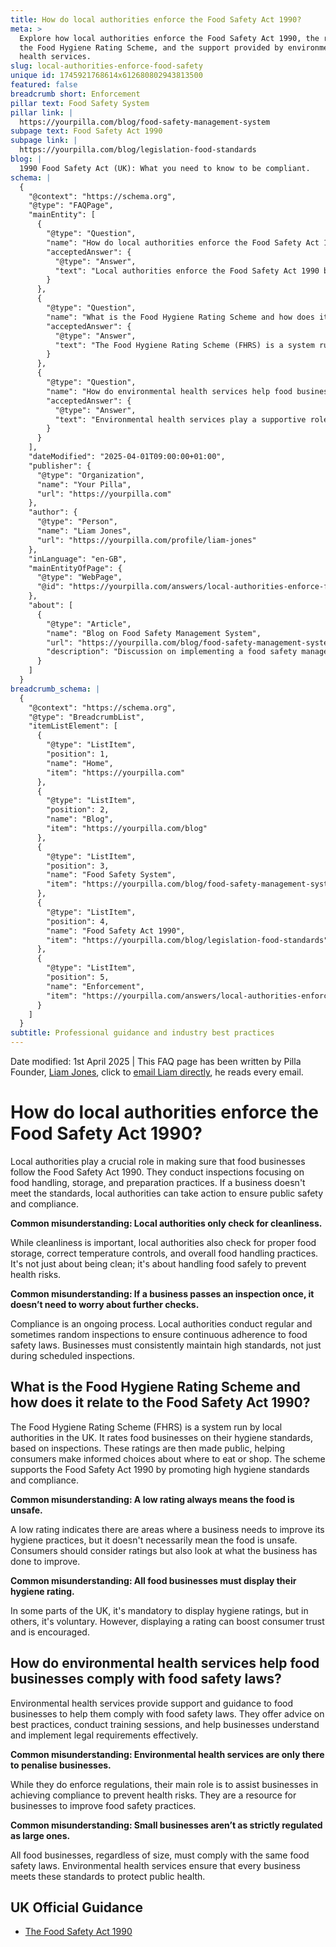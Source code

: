 ```yaml
---
title: How do local authorities enforce the Food Safety Act 1990?
meta: >
  Explore how local authorities enforce the Food Safety Act 1990, the role of
  the Food Hygiene Rating Scheme, and the support provided by environmental
  health services.
slug: local-authorities-enforce-food-safety
unique id: 1745921768614x612680802943813500
featured: false
breadcrumb short: Enforcement
pillar text: Food Safety System
pillar link: |
  https://yourpilla.com/blog/food-safety-management-system
subpage text: Food Safety Act 1990
subpage link: |
  https://yourpilla.com/blog/legislation-food-standards
blog: |
  1990 Food Safety Act (UK): What you need to know to be compliant.
schema: |
  {
    "@context": "https://schema.org",
    "@type": "FAQPage",
    "mainEntity": [
      {
        "@type": "Question",
        "name": "How do local authorities enforce the Food Safety Act 1990?",
        "acceptedAnswer": {
          "@type": "Answer",
          "text": "Local authorities enforce the Food Safety Act 1990 by conducting inspections focused on various aspects of food handling, storage, and preparation. If a business fails to meet the required standards, local authorities can take necessary action to ensure public safety and compliance. They monitor businesses not only for cleanliness but also for proper food storage, correct temperature controls, and overall food safety practices, ensuring ongoing compliance through regular and sometimes unannounced inspections."
        }
      },
      {
        "@type": "Question",
        "name": "What is the Food Hygiene Rating Scheme and how does it relate to the Food Safety Act 1990?",
        "acceptedAnswer": {
          "@type": "Answer",
          "text": "The Food Hygiene Rating Scheme (FHRS) is a system run by UK local authorities to rate food businesses based on hygiene standards observed during inspections. These ratings are public, aiding consumer decision-making. The FHRS supports the Food Safety Act 1990 by promoting high standards of hygiene and compliance among food businesses. While it is mandatory in some parts of the UK to display these ratings, in others it is voluntary, but doing so can enhance consumer trust."
        }
      },
      {
        "@type": "Question",
        "name": "How do environmental health services help food businesses comply with food safety laws?",
        "acceptedAnswer": {
          "@type": "Answer",
          "text": "Environmental health services play a supportive role by offering guidance and training to food businesses to enhance compliance with food safety laws. They provide consultations on best practices, help with the implementation of legal requirements, and ensure businesses, regardless of their size, adhere to food safety standards. By aiding businesses in improving food safety, they work to minimise health risks rather than merely penalising non-compliance."
        }
      }
    ],
    "dateModified": "2025-04-01T09:00:00+01:00",
    "publisher": {
      "@type": "Organization",
      "name": "Your Pilla",
      "url": "https://yourpilla.com"
    },
    "author": {
      "@type": "Person",
      "name": "Liam Jones",
      "url": "https://yourpilla.com/profile/liam-jones"
    },
    "inLanguage": "en-GB",
    "mainEntityOfPage": {
      "@type": "WebPage",
      "@id": "https://yourpilla.com/answers/local-authorities-enforce-food-safety"
    },
    "about": [
      {
        "@type": "Article",
        "name": "Blog on Food Safety Management System",
        "url": "https://yourpilla.com/blog/food-safety-management-system",
        "description": "Discussion on implementing a food safety management system based on HACCP principles to meet the requirements of the Food Safety Act."
      }
    ]
  }
breadcrumb_schema: |
  {
    "@context": "https://schema.org",
    "@type": "BreadcrumbList",
    "itemListElement": [
      {
        "@type": "ListItem",
        "position": 1,
        "name": "Home",
        "item": "https://yourpilla.com"
      },
      {
        "@type": "ListItem",
        "position": 2,
        "name": "Blog",
        "item": "https://yourpilla.com/blog"
      },
      {
        "@type": "ListItem",
        "position": 3,
        "name": "Food Safety System",
        "item": "https://yourpilla.com/blog/food-safety-management-system"
      },
      {
        "@type": "ListItem",
        "position": 4,
        "name": "Food Safety Act 1990",
        "item": "https://yourpilla.com/blog/legislation-food-standards"
      },
      {
        "@type": "ListItem",
        "position": 5,
        "name": "Enforcement",
        "item": "https://yourpilla.com/answers/local-authorities-enforce-food-safety"
      }
    ]
  }
subtitle: Professional guidance and industry best practices
---
```


Date modified: 1st April 2025 | This FAQ page has been written by Pilla Founder, [Liam Jones](https://yourpilla.com/profile/liam-jones), click to [email Liam directly](https://mailto:liam@yourpilla.com), he reads every email.

# How do local authorities enforce the Food Safety Act 1990?

Local authorities play a crucial role in making sure that food businesses follow the Food Safety Act 1990. They conduct inspections focusing on food handling, storage, and preparation practices. If a business doesn't meet the standards, local authorities can take action to ensure public safety and compliance.

**Common misunderstanding: Local authorities only check for cleanliness.**

While cleanliness is important, local authorities also check for proper food storage, correct temperature controls, and overall food handling practices. It's not just about being clean; it's about handling food safely to prevent health risks.

**Common misunderstanding: If a business passes an inspection once, it doesn’t need to worry about further checks.**

Compliance is an ongoing process. Local authorities conduct regular and sometimes random inspections to ensure continuous adherence to food safety laws. Businesses must consistently maintain high standards, not just during scheduled inspections.

## What is the Food Hygiene Rating Scheme and how does it relate to the Food Safety Act 1990?

The Food Hygiene Rating Scheme (FHRS) is a system run by local authorities in the UK. It rates food businesses on their hygiene standards, based on inspections. These ratings are then made public, helping consumers make informed choices about where to eat or shop. The scheme supports the Food Safety Act 1990 by promoting high hygiene standards and compliance.

**Common misunderstanding: A low rating always means the food is unsafe.**

A low rating indicates there are areas where a business needs to improve its hygiene practices, but it doesn't necessarily mean the food is unsafe. Consumers should consider ratings but also look at what the business has done to improve.

**Common misunderstanding: All food businesses must display their hygiene rating.**

In some parts of the UK, it's mandatory to display hygiene ratings, but in others, it's voluntary. However, displaying a rating can boost consumer trust and is encouraged.

## How do environmental health services help food businesses comply with food safety laws?

Environmental health services provide support and guidance to food businesses to help them comply with food safety laws. They offer advice on best practices, conduct training sessions, and help businesses understand and implement legal requirements effectively.

**Common misunderstanding: Environmental health services are only there to penalise businesses.**

While they do enforce regulations, their main role is to assist businesses in achieving compliance to prevent health risks. They are a resource for businesses to improve food safety practices.

**Common misunderstanding: Small businesses aren’t as strictly regulated as large ones.**

All food businesses, regardless of size, must comply with the same food safety laws. Environmental health services ensure that every business meets these standards to protect public health.

## UK Official Guidance

-   [The Food Safety Act 1990](https://www.legislation.gov.uk/ukpga/1990/16/contents)
